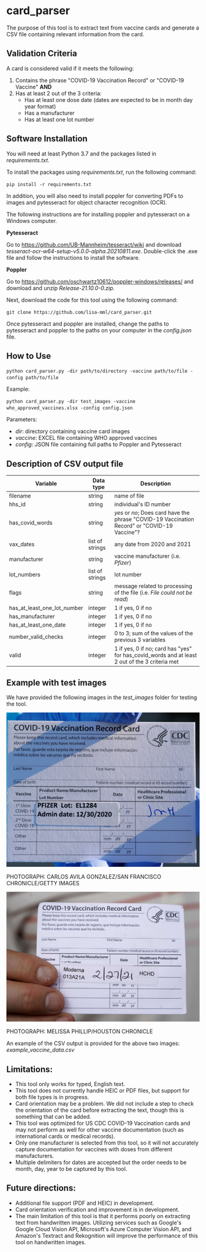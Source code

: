 # card_parser

The purpose of this tool is to extract text from vaccine cards and generate a CSV file containing relevant information from the card. 

## Validation Criteria

A card is considered valid if it meets the following:

1. Contains the phrase "COVID-19 Vaccination Record" or "COVID-19 Vaccine" **AND**
2. Has at least 2 out of the 3 criteria:
   * Has at least one dose date (dates are expected to be in month day year format)
   * Has a manufacturer
   * Has at least one lot number

## Software Installation

You will need at least Python 3.7 and the packages listed in *requirements.txt*.

To install the packages using *requirements.txt*, run the following command:

`pip install -r requirements.txt`

In addition, you will also need to install poppler for converting PDFs to images and pytesseract for object character recognition (OCR). 

The following instructions are for installing poppler and pytesseract on a Windows computer.

**Pytesseract**

Go to https://github.com/UB-Mannheim/tesseract/wiki and download *tesseract-ocr-w64-setup-v5.0.0-alpha.20210811.exe*. 
Double-click the .exe file and follow the instructions to install the software.

**Poppler**

Go to https://github.com/oschwartz10612/poppler-windows/releases/ and download and unzip *Release-21.10.0-0.zip*.

Next, download the code for this tool using the following command:

`git clone https://github.com/lisa-mml/card_parser.git`

Once pytesseract and poppler are installed, change the paths to pytesseract and poppler to the paths on your computer in the *config.json* file.

## How to Use

`python card_parser.py -dir path/to/directory -vaccine path/to/file -config path/to/file`

Example:

`python card_parser.py -dir test_images -vaccine who_approved_vaccines.xlsx -config config.json`

Parameters:

 * *dir*: directory containing vaccine card images
 * *vaccine*: EXCEL file containing WHO approved vaccines
 * *config*: JSON file containing full paths to Poppler and Pytesseract

## Description of CSV output file

| Variable  | Data type | Description
| ----------| ----------| -----------|
| filename  | string  | name of file |
| hhs_id  | string | individual's ID number |
| has_covid_words | string | *yes*  or *no*; Does card have the phrase "COVID-19 Vaccination Record" or "COVID-19 Vaccine"? |
| vax_dates | list of strings | any date from 2020 and 2021 |
| manufacturer | string | vaccine manufacturer (i.e. *Pfizer*) |
| lot_numbers | list of strings | lot number | 
| flags | string | message related to processing of the file (i.e. *File could not be read*) |
| has_at_least_one_lot_number | integer | 1 if yes, 0 if no |
| has_manufacturer | integer | 1 if yes, 0 if no |
| has_at_least_one_date | integer | 1 if yes, 0 if no |
| number_valid_checks | integer | 0 to 3; sum of the values of the previous 3 variables |
| valid | integer | 1 if yes, 0 if no; card has "yes" for has_covid_words and at least 2 out of the 3 criteria met |

## Example with test images

We have provided the following images in the *test_images* folder for testing the tool. 

![Image 1](/test_images/255555_vaccine_card.PNG)

PHOTOGRAPH: CARLOS AVILA GONZALEZ/SAN FRANCISCO CHRONICLE/GETTY IMAGES

![Image 2](/test_images/24444_vaccine_card.jpg)

PHOTOGRAPH: MELISSA PHILLIP/HOUSTON CHRONICLE

An example of the CSV output is provided for the above two images: *example_vaccine_data.csv*

## Limitations:
* This tool only works for typed, English text.
* This tool does not currently handle HEIC or PDF files, but support for both file types is in progress.
* Card orientation may be a problem. We did not include a step to check the orientation of the card before extracting the text, though this is something that can be added.
* This tool was optimized for US CDC COVID-19 Vaccination cards and may not perform as well for other vaccine documentation (such as international cards or medical records).
* Only one manufacturer is selected from this tool, so it will not accurately capture documentation for vaccines with doses from different manufacturers.
* Multiple delimiters for dates are accepted but the order needs to be month, day, year to be captured by this tool.

## Future directions:
* Additional file support (PDF and HEIC) in development.
* Card orientation verification and improvement is in development.
* The main limitation of this tool is that it performs poorly on extracting text from handwritten images. Utilizing services such as Google's Google Cloud Vision API, Microsoft's Azure Computer Vision API, and Amazon's Textract and Rekognition will improve the performance of this tool on handwritten images.
